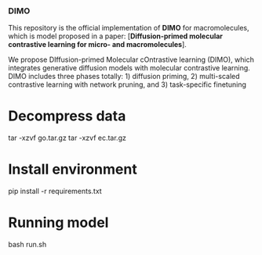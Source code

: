 ### DIMO ###

This repository is the official implementation of **DIMO** for macromolecules, which is model proposed in a paper: [**Diffusion-primed molecular contrastive learning for micro- and macromolecules**]. 

We propose DIffusion-primed Molecular cOntrastive learning (DIMO), which integrates generative diffusion models with molecular contrastive learning.
DIMO includes three phases totally: 1) diffusion priming, 2) multi-scaled contrastive learning with network pruning, and 3) task-specific finetuning

# Decompress data
tar -xzvf go.tar.gz
tar -xzvf ec.tar.gz

# Install environment
pip install -r requirements.txt

# Running model
bash run.sh
